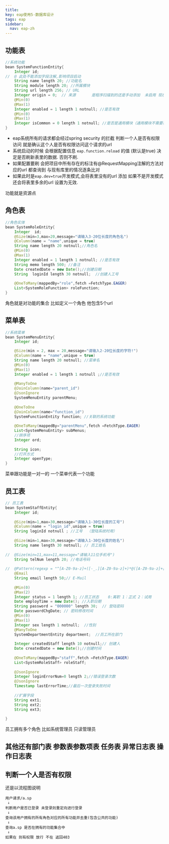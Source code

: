 ```yaml
---
title: 
key: eap使用5-数据库设计
tags: eap
sidebar:
  nav: eap-zh
---
```


## 功能表
```java
//系统功能
bean SystemFunctionEntity{
	Integer id;
//	@ 此处不能添加字段注解,影响项目启动
	String name length 20; //功能名
	String module length 20; //所属模块
	String url length 256; // URL
	Integer origin = 0;  // 来源       是程序扫描到的还是手动添加  未启用 现在不能手动添加
	@Min(0)
	@Max(1)
	Integer enabled = 1 length 1 notnull; //是否有效
	@Min(0)
	@Max(1)
	Integer isCommon = 0 length 1 notnull; //是否是通用模块（通用模块不需要权限控制）
}

```

* eap系统所有的请求都会经过spring security 的拦截 判断一个人是否有权限访问 就是确认这个人是否有权限访问这个请求的url
* 系统启动的时候 会根据配置信息 `eap.function.reload` 的值 (默认是true) 决定是否刷新表里的数据. 否则不刷. 
* 如果配置要刷 会把项目中所有存在的标注有@RequestMapping注解的方法对应的url 都查询到 与现有库里的情况逐条比对
* 如果此时是`eap.dev=true`开发模式,会将表里没有的url 添加 如果不是开发模式 还会将表里多余的url 设置为无效.


功能就是资源点 

## 角色表
```java
//角色实体
bean SystemRoleEntity{
	Integer  id;
	@Size(min=3,max=20,message="请输入3-20位长度的角色名")
	@Column(name = "name",unique = true)
	String name length 20 notnull;//角色名
	@Min(0)
	@Max(1)
	Integer enabled = 1 length 1 notnull; //是否有效
	String memo length 500; //备注
	Date createdDate = new Date();//创建日期
	String  loginId length 30 notnull;  //创建人工号
	
	@OneToMany(mappedBy="role",fetch =FetchType.EAGER)
	List<SystemRoleFunction> roleFunction;
}
```

角色就是对功能的集合 比如定义一个角色 他包含5个url 

## 菜单表
```java
//系统菜单
bean SystemMenuEntity{
	Integer id;

	@Size(min = 2, max = 20,message="请输入2-20位长度的字符!")
	@Column(name = "name",unique = true)
	String name length 20 notnull; //菜单名
	@Min(0)
	@Max(1)
	Integer enabled = 1 length 1 notnull ;//是否有效
	
	@ManyToOne
	@JoinColumn(name="parent_id")
	@JsonIgnore
	SystemMenuEntity parentMenu;
	
	@OneToOne
	@JoinColumn(name="function_id")
	SystemFunctionEntity function; //关联的系统功能
	
	@OneToMany(mappedBy="parentMenu",fetch =FetchType.EAGER)
	List<SystemMenuEntity> subMenus;
	//排序项
	Integer ord;
	
	String icon;
	//打开方式
	Integer openType;
}
```

菜单跟功能是一对一的 一个菜单代表一个功能 

## 员工表

```java
// 员工表
bean SystemStaffEntity{
	Integer id;
	 
	@Size(min=1,max=30,message="请输入1-30位长度的工号")
	@Column(name = "login_id",unique = true)
	String loginId notnull ; //工号  （登陆系统时用）
	
	@Size(min=1,max=30,message="请输入1-30位长度的姓名")
	String name length 30 notnull; // 员工姓名
	
//	@Size(min=11,max=11,message="请输入11位手机号")
	String telNum length 20; //电话号码
	
//	@Pattern(regexp = "^[A-Z0-9a-z]+([-_.][A-Z0-9a-z]+)*@([A-Z0-9a-z]+[-.])+[A-Z0-9a-z]+$",message="邮箱地址格式不正确!")
	@Email
	String email length 50;// E-Mail
	
	@Min(0)
	@Max(2)
	Integer status = 1 length 1; //员工状态    0:离职 1：正式 2：试用 
	Date employTime = new Date(); //入职日期
	String password = "000000" length 30;  // 登陆密码
	Date passwordChgDate; // 密码修改时间
	@Min(0)
	@Max(1)
	Integer sex length 1 notnull;  //性别
	@ManyToOne
    SystemDepartmentEntity department;  //员工所在部门
    
    Integer createdStaff length 10 notnull;// 创建人 
	Date createdDate = new Date();//创建时间
	
	@OneToMany(mappedBy="staff",fetch =FetchType.EAGER)
	List<SystemRoleStaff> roleStaff;
	
	@JsonIgnore
	Integer loginErrorNum=0 length 2;//错误登录次数
	@JsonIgnore
	Timestamp lastErrorTime;//最后一次登录失败时间
	
	//扩展字段
	String ext1;
	String ext2;
	String ext3;
	
}
```

员工拥有多个角色 比如系统管理员 只读管理员  

## 其他还有部门表 参数表参数项表 任务表 异常日志表 操作日志表


## 判断一个人是否有权限

还是以流程图说明

```text
用户请求/a.sp
 ↓
判断用户是否已登录 未登录则重定向进行登录
 ↓
查询该用户拥有的所有角色对应的所有功能并去重(包含公共的功能)
 ↓
查询a.sp 是否在拥有的功能集合中
 ↓
如果在 则有权限 放行 不在 返回403
```